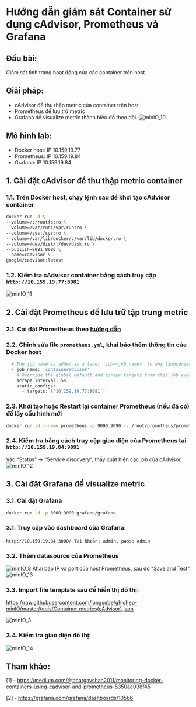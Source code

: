 # Hướng dẫn giám sát Container sử dụng cAdvisor, Prometheus và Grafana
## Đầu bài:
Giám sát tình trạng hoạt động của các container trên host.

## Giải pháp:
 - cAdvisor để thu thập metric của container trên host
 - Prometheus để lưu trữ metric
 - Grafana để visualize metric thành biểu đồ theo dõi.
![minIO_10](../images/minIO_10.png)


## Mô hình lab:
 - Docker host: IP 10.159.19.77
 - Prometheus: IP 10.159.19.84
 - Grafana: IP 10.159.19.84

## 1. Cài đặt cAdvisor để thu thập metric container
### 1.1. Trên Docker host, chạy lệnh sau để khởi tạo cAdvisor container
```sh
docker run -d \
--volume=/:/rootfs:ro \
--volume=/var/run:/var/run:ro \
--volume=/sys:/sys:ro \
--volume=/var/lib/docker/:/var/lib/docker:ro \
--volume=/dev/disk/:/dev/disk:ro \
--publish=8081:8080 \
--name=cadvisor \
google/cadvisor:latest
```
### 1.2. Kiểm tra cAdvisor container bằng cách truy cập `http://10.159.19.77:8081`
![minIO_11](../images/minIO_11.png)

## 2. Cài đặt Prometheus để lưu trữ tập trung metric
### 2.1. Cài đặt Prometheus theo [hướng dẫn](https://github.com/longsube/ghichep_prometheus/blob/master/docs/install_prometheus_container.md)

### 2.2. Chỉnh sửa file `prometheus.yml`, khai báo thêm thông tin của Docker host
```sh
  # The job name is added as a label `job=<job_name>` to any timeseries scraped from this config.
  - job_name: 'containeradvisor'
    # Override the global default and scrape targets from this job every 5 seconds.
    scrape_interval: 5s
    static_configs:
      - targets: ['10.159.19.77:8081']
```

### 2.3. Khởi tạo hoặc Restart lại container Prometheus (nếu đã có) để lấy cấu hình mới
```sh
docker run -d --name prometheus -p 9090:9090 -v /root/prometheus/prometheus.yml:/etc/prometheus/prometheus.yml prom/prometheus --config.file=/etc/prometheus/prometheus.yml
```

### 2.4. Kiểm tra bằng cách truy cập giao diện của Prometheus tại `http://10.159.19.84:9091`
Vào "Status" -> "Service discovery", thấy xuất hiện các job của cAdvisor.
![minIO_12](../images/minIO_12.png)

## 3. Cài đặt Grafana để visualize metric

### 3.1. Cài đặt Grafana
```sh
docker run -d -p 3000:3000 grafana/grafana
```

### 3.1. Truy cập vào dashboard của Grafana: 

`http://10.159.19.84:3000/`. `Tài khoản: admin, pass: admin` 

### 3.2. Thêm datasource của Prometheus
![minIO_8](../images/minIO_8.png)
Khai báo IP và port của host Prometheus, sau đó "Save and Test"
![minIO_13](../images/minIO_13.png)

### 3.3. Import file template sau để hiển thị đồ thị:
https://raw.githubusercontent.com/longsube/ghichep-minIO/master/tools/Container-metrics(cAdvisor).json

![minIO_3](../images/minIO_3.png)

### 3.4. Kiểm tra giao diện đồ thị:
![minIO_14](../images/minIO_14.png)


## Tham khảo:

[1] - https://medium.com/@bhargavshah2011/monitoring-docker-containers-using-cadvisor-and-prometheus-5350ae038f45

[2] - https://grafana.com/grafana/dashboards/10566